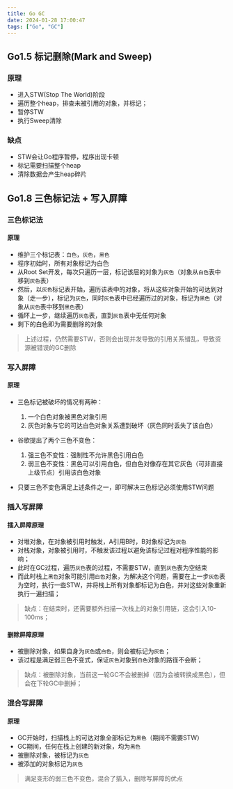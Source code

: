 ```yaml
---
title: Go GC
date: 2024-01-28 17:00:47
tags: ["Go", "GC"]
---
```


## Go1.5 标记删除(Mark and Sweep)
### 原理
* 进入STW(Stop The World)阶段
* 遍历整个heap，排查未被引用的对象，并标记；
* 暂停STW
* 执行Sweep清除

### 缺点
* STW会让Go程序暂停，程序出现卡顿
* 标记需要扫描整个heap
* 清除数据会产生heap碎片

## Go1.8 三色标记法 + 写入屏障
### 三色标记法
#### 原理
* 维护三个标记表：`白色`，`灰色`，`黑色`
* 程序初始时，所有对象标记为白色
* 从Root Set开发，每次只遍历一层，标记该层的对象为`灰色`（对象从`白色`表中移到`灰色`表）
* 然后，以`灰色`标记表开始，遍历该表中的对象，将从这些对象开始的可达到对象（走一步），标记为`灰色`，同时`灰色`表中已经遍历过的对象，标记为`黑色`（对象从`灰色`表中移到`黑色`表）
* 循环上一步，继续遍历`灰色`表，直到`灰色`表中无任何对象
* 剩下的白色即为需要删除的对象

> 上述过程，仍然需要STW，否则会出现并发导致的引用关系错乱，导致资源被错误的GC删除

<!--more-->

### 写入屏障
#### 原理
* 三色标记被破坏的情况有两种：
    1. 一个白色对象被黑色对象引用
    2. 灰色对象与它的可达白色对象关系遭到破坏（灰色同时丢失了该白色）

* 谷歌提出了两个三色不变色：
    1. 强三色不变性：强制性不允许黑色引用白色
    2. 弱三色不变性：黑色可以引用白色，但白色对像存在其它灰色（可非直接上级节点）引用该白色对象

* 只要三色不变色满足上述条件之一，即可解决三色标记必须使用STW问题

### 插入写屏障
#### 插入屏障原理
* 对堆对象，在对象被引用时触发，A引用B时，B对象标记为`灰色`
* 对栈对象，对象被引用时，不触发该过程以避免该标记过程对程序性能的影响；
* 此时在GC过程，遍历`灰色`表的过程，不需要STW，直到`灰色`表为空结束
* 而此时栈上`黑色`对象可能引用`白色`对象，为解决这个问题，需要在上一步`灰色`表为空时，执行一些STW，并将栈上所有对象都标记为白色，并对这些对象重新执行一遍扫描；

> 缺点：在结束时，还需要额外扫描一次栈上的对象引用链，这会引入10-100ms；

#### 删除屏障原理
* 被删除对象，如果自身为`灰色`或`白色`，则会被标记为`灰色`；
* 该过程是满足弱三色不变式，保证`灰色`对象到`白色`对象的路径不会断；

> 缺点：被删除对象，当前这一轮GC不会被删掉（因为会被转换成黑色），但会在下轮GC中删掉；


### 混合写屏障
#### 原理
* GC开始时，扫描栈上的可达对象全部标记为`黑色`（期间不需要STW）
* GC期间，任何在栈上创建的新对象，均为`黑色`
* 被删除对象，被标记为`灰色`
* 被添加的对象标记为`灰色`

> 满足变形的弱三色不变色，混合了插入，删除写屏障的优点

